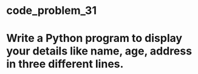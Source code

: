 # code_problem_31
# Write a Python program to display your details like name, age, address in three different lines.
